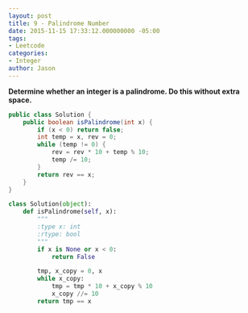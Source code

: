 ```yaml
---
layout: post
title: 9 - Palindrome Number
date: 2015-11-15 17:33:12.000000000 -05:00
tags:
- Leetcode
categories:
- Integer
author: Jason
---
```

**Determine whether an integer is a palindrome. Do this without extra space.**

``` java
public class Solution {
    public boolean isPalindrome(int x) {
        if (x < 0) return false;
        int temp = x, rev = 0;
        while (temp != 0) {
            rev = rev * 10 + temp % 10;
            temp /= 10;
        }
        return rev == x;
    }
}
```

``` python
class Solution(object):
    def isPalindrome(self, x):
        """
        :type x: int
        :rtype: bool
        """
        if x is None or x < 0:
            return False

        tmp, x_copy = 0, x
        while x_copy:
            tmp = tmp * 10 + x_copy % 10
            x_copy //= 10
        return tmp == x
```
